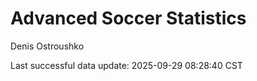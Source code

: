 # Advanced Soccer Statistics
Denis Ostroushko

<!-- gfm -->

Last successful data update: 2025-09-29 08:28:40 CST

